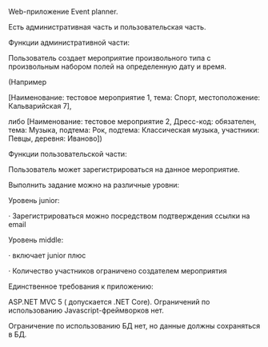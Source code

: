 Web-приложение Event planner.

Есть административная часть и пользовательская часть.

Функции административной части:

Пользователь создает мероприятие произвольного типа с произвольным набором полей на определенную дату и время.

 (Например

[Наименование: тестовое мероприятие 1, тема: Спорт, местоположение: Кальварийская 7],

либо [Наименование: тестовое мероприятие 2, Дресс-код: обязателен, тема: Музыка, подтема: Рок, подтема: Классическая музыка, участники: Певцы, деревня: Иваново])

Функции пользовательской части:

Пользователь может зарегистрироваться на данное мероприятие.

 

Выполнить задание можно на различные уровни:

Уровень junior:

·         Зарегистрироваться можно посредством подтверждения ссылки на email

Уровень middle:

·         включает junior плюс

·         Количество участников ограничено создателем мероприятия


 Единственное требования к приложению:

ASP.NET MVC 5 ( допускается .NET Core). Ограничений по использованию Javascript-фреймворков нет.

Ограничение по использованию БД нет, но данные должны сохраняться в БД.

